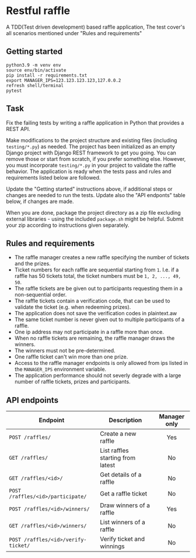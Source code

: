 # Restful raffle

A TDD(Test driven development) based raffle application, The test cover's all scenarios mentioned under "Rules and requirements"

## Getting started

```
python3.9 -m venv env
source env/bin/activate
pip install -r requirements.txt
export MANAGER_IPS=123.123.123.123,127.0.0.2
refresh shell/terminal
pytest
```

## Task

Fix the failing tests by writing a raffle application in Python that provides a REST API.

Make modifications to the project structure and existing files (including `testing/*.py`) as needed. The project has been initialized as an empty Django project with Django REST framework to get you going. You can remove those or start from scratch, if you prefer something else. However, you must incorporate `testing/*.py` in your project to validate the raffle behavior. The application is ready when the tests pass and rules and requirements listed below are followed.

Update the "Getting started" instructions above, if additional steps or changes are needed to run the tests. Update also the "API endponts" table below, if changes are made.

When you are done, package the project directory as a zip file excluding external libraries - using the included `package.sh` might be helpful. Submit your zip according to instructions given separately.

## Rules and requirements

- The raffle manager creates a new raffle specifying the number of tickets and the prizes.
- Ticket numbers for each raffle are sequential starting from `1`. I.e. if a raffle has 50 tickets total, the ticket numbers must be `1, 2, ..., 49, 50`.
- The raffle tickets are be given out to participants requesting them in a non-sequential order.
- The raffle tickets contain a verification code, that can be used to validate the ticket (e.g. when redeeming prizes).
- The application does not save the verification codes in plaintext.aw
- The same ticket number is never given out to multiple participants of a raffle.
- One ip address may not participate in a raffle more than once.
- When no raffle tickets are remaining, the raffle manager draws the winners.
- The winners must not be pre-determined.
- One raffle ticket can't win more than one prize.
- Access to the raffle manager endpoints is only allowed from ips listed in the `MANAGER_IPS` environment variable.
- The application performance should not severly degrade with a large number of raffle tickets, prizes and participants.

## API endpoints

| Endpoint                            | Description                       | Manager only |
| ----------------------------------- | --------------------------------- | :----------: |
| `POST /raffles/`                    | Create a new raffle               |     Yes      |
| `GET /raffles/`                     | List raffles starting from latest |      No      |
| `GET /raffles/<id>/`                | Get details of a raffle           |      No      |
| `POST /raffles/<id>/participate/`   | Get a raffle ticket               |      No      |
| `POST /raffles/<id>/winners/`       | Draw winners of a raffle          |     Yes      |
| `GET /raffles/<id>/winners/`        | List winners of a raffle          |      No      |
| `POST /raffles/<id>/verify-ticket/` | Verify ticket and winnings        |      No      |
